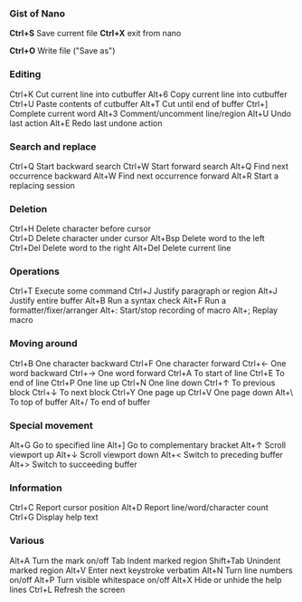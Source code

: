 ### Gist of Nano
**Ctrl+S** Save current file
**Ctrl+X**	exit from nano

**Ctrl+O** Write file ("Save as")


### Editing
Ctrl+K   	Cut current line into cutbuffer
Alt+6	Copy current line into cutbuffer
Ctrl+U	Paste contents of cutbuffer
Alt+T	Cut until end of buffer
Ctrl+]	Complete current word
Alt+3	Comment/uncomment line/region
Alt+U	Undo last action
Alt+E	Redo last undone action

### Search and replace
Ctrl+Q  Start backward search
Ctrl+W	Start forward search
Alt+Q	Find next occurrence backward
Alt+W	Find next occurrence forward
Alt+R	Start a replacing session

### Deletion
Ctrl+H	Delete character before cursor      
Ctrl+D	Delete character under cursor
Alt+Bsp	Delete word to the left
Ctrl+Del   	Delete word to the right
Alt+Del	Delete current line

### Operations
Ctrl+T   	Execute some command
Ctrl+J	Justify paragraph or region
Alt+J	Justify entire buffer
Alt+B	Run a syntax check
Alt+F	Run a formatter/fixer/arranger
Alt+:	Start/stop recording of macro
Alt+;	Replay macro

###	Moving around
Ctrl+B   	One character backward
Ctrl+F	One character forward
Ctrl+←	One word backward
Ctrl+→	One word forward
Ctrl+A	To start of line
Ctrl+E	To end of line
Ctrl+P	One line up
Ctrl+N	One line down
Ctrl+↑	To previous block
Ctrl+↓	To next block
Ctrl+Y	One page up
Ctrl+V	One page down
Alt+\	To top of buffer
Alt+/	To end of buffer

### Special movement
Alt+G Go to specified line
Alt+]	Go to complementary bracket
Alt+↑	Scroll viewport up
Alt+↓	Scroll viewport down
Alt+<	Switch to preceding buffer
Alt+>	Switch to succeeding buffer

### Information
Ctrl+C Report cursor position
Alt+D	 Report line/word/character count
Ctrl+G Display help text

### Various
Alt+A	Turn the mark on/off
Tab	Indent marked region
Shift+Tab  Unindent marked region
Alt+V	Enter next keystroke verbatim
Alt+N	Turn line numbers on/off
Alt+P	Turn visible whitespace on/off
Alt+X	Hide or unhide the help lines
Ctrl+L Refresh the screen
